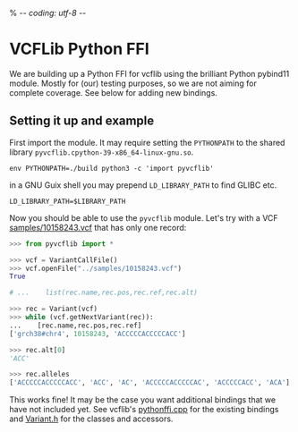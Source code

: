 % -*- coding: utf-8 -*-

# VCFLib Python FFI

We are building up a Python FFI for vcflib using the brilliant Python pybind11 module. Mostly for (our) testing purposes, so we are not aiming for complete coverage. See below for adding new bindings.

## Setting it up and example

First import the module. It may require setting the `PYTHONPATH` to the shared library `pyvcflib.cpython-39-x86_64-linux-gnu.so`.

    env PYTHONPATH=./build python3 -c 'import pyvcflib'

in a GNU Guix shell you may prepend `LD_LIBRARY_PATH` to find GLIBC etc.

    LD_LIBRARY_PATH=$LIBRARY_PATH

Now you should be able to use the `pyvcflib` module. Let's try with a VCF [samples/10158243.vcf](../../samples/10158243.vcf) that has only one record:

```python
>>> from pyvcflib import *

>>> vcf = VariantCallFile()
>>> vcf.openFile("../samples/10158243.vcf")
True

# ...    list(rec.name,rec.pos,rec.ref,rec.alt)

>>> rec = Variant(vcf)
>>> while (vcf.getNextVariant(rec)):
...    [rec.name,rec.pos,rec.ref]
['grch38#chr4', 10158243, 'ACCCCCACCCCCACC']

>>> rec.alt[0]
'ACC'

>>> rec.alleles
['ACCCCCACCCCCACC', 'ACC', 'AC', 'ACCCCCACCCCCAC', 'ACCCCCACC', 'ACA']

```

This works fine! It may be the case you want additional bindings that we have not included yet. See vcflib's [pythonffi.cpp](../../src/pythonffi.cpp) for the existing bindings and [Variant.h](../../src/Variant.h) for the classes and accessors.
